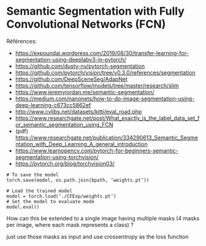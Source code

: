 # Semantic Segmentation with Fully Convolutional Networks (FCN)
Références:
* <https://expoundai.wordpress.com/2019/08/30/transfer-learning-for-segmentation-using-deeplabv3-in-pytorch/>
* <https://github.com/dusty-nv/pytorch-segmentation>
* <https://github.com/pytorch/vision/tree/v0.3.0/references/segmentation>
* <https://github.com/DeepSceneSeg/AdapNet>
* <https://github.com/tensorflow/models/tree/master/research/slim>
* <https://www.jeremyjordan.me/semantic-segmentation/>
* <https://medium.com/nanonets/how-to-do-image-segmentation-using-deep-learning-c673cc5862ef>
* <http://www.cvlibs.net/datasets/kitti/eval_road.php>
* <https://www.researchgate.net/post/What_exactly_is_the_label_data_set_for_semantic_segmentation_using_FCN>
* (pdf) <https://www.researchgate.net/publication/334290613_Semantic_Segmentation_with_Deep_Learning_A_general_introduction>
* <https://www.learnopencv.com/pytorch-for-beginners-semantic-segmentation-using-torchvision/>
* <https://pytorch.org/blog/torchvision03/>

```
# To save the model
torch.save(model, os.path.join(bpath, ‘weights.pt’))

# Load the trained model
model = torch.load(‘./CFExp/weights.pt’)
# Set the model to evaluate mode
model.eval()
```

How can this be extended to a single image having multiple masks (4 masks per image, where each mask represents a class) ?

just use those masks as input and use crossentropy as the loss function
